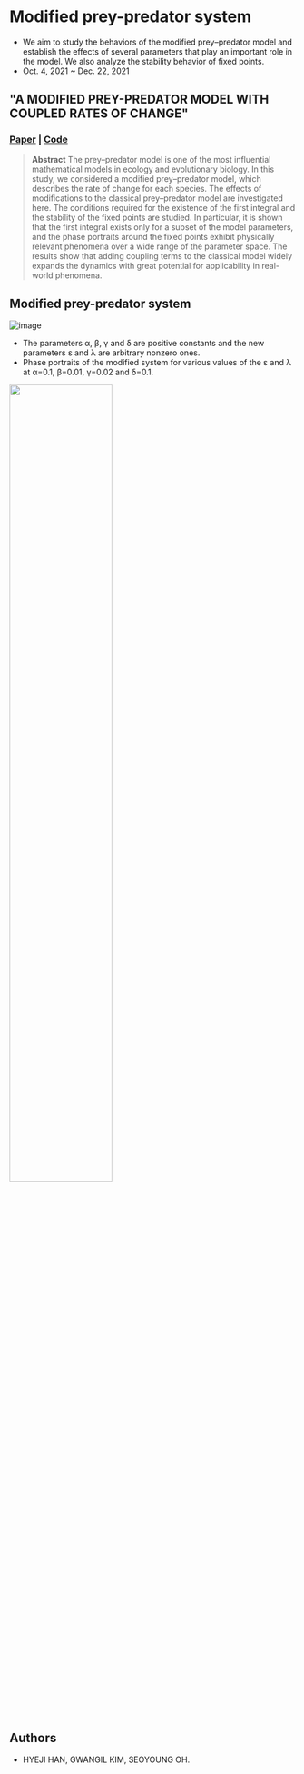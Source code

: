 # Modified prey-predator system
- We aim to study the behaviors of the modified prey–predator model and establish the effects of several parameters that play an important role in the model. We also
analyze the stability behavior of fixed points.
- Oct. 4, 2021 ~ Dec. 22, 2021

## "A MODIFIED PREY-PREDATOR MODEL WITH COUPLED RATES OF CHANGE"
### [Paper](http://ksiam-editor.s3.amazonaws.com/1640587303242-jksiam-2021v25p312.pdf) | [Code](https://github.com/OH-Seoyoung/Modified_prey-predator_system) 
> **Abstract** The prey–predator model is one of the most influential mathematical models in ecology and evolutionary biology. In this study, we considered a modified prey–predator model, which describes the rate of change for each species. The effects of modifications to the classical prey–predator model are investigated here. The conditions required for the existence of the first integral and the stability of the fixed points are studied. In particular, it is shown that the first integral exists only for a subset of the model parameters, and the phase portraits around the fixed points exhibit physically relevant phenomena over a wide range of the parameter space. The results show that adding coupling terms to the classical model widely expands the dynamics with great potential for applicability in real-world phenomena.

## Modified prey-predator system
![image](https://user-images.githubusercontent.com/57218700/147870740-53686551-aa16-46e2-9897-a71a7065d21d.png)

- The parameters &alpha;, &beta;, &gamma; and &delta; are positive constants and the new parameters &epsilon; and &lambda; are arbitrary nonzero ones.
- Phase portraits of the modified system for various values of the &epsilon; and &lambda; at &alpha;=0.1, &beta;=0.01, &gamma;=0.02 and &delta;=0.1.
<img src = 'https://user-images.githubusercontent.com/57218700/147870561-8a197af9-f1f2-4ad6-9f0c-6bf4a36e1095.png' width=60%>

## Authors
- HYEJI HAN, GWANGIL KIM, SEOYOUNG OH. 
